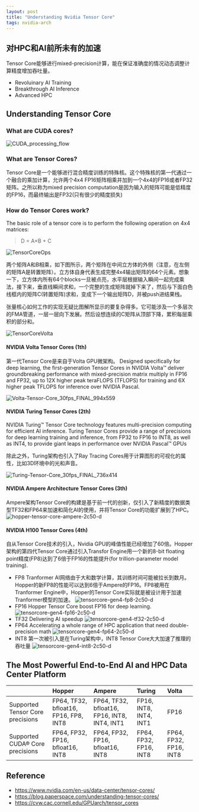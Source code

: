 ```yaml
---
layout: post
title: "Understanding Nvidia Tensor Core"
tags: nvidia-arch
---
```


## 对HPC和AI前所未有的加速

Tensor Core能够进行mixed-precision计算，能在保证准确度的情况动态调整计算精度增加吞吐量。

- Revoluinary AI Training
- Breakthrough AI Inference
- Advanced HPC

## Understanding Tensor Core

### What are CUDA cores?

![CUDA_processing_flow](/assets/snip-images/CUDA_processing_flow_(En).png)

### What are Tensor Cores?

Tensor Core是一个能够进行混合精度训练的特殊核。这个特殊核的第一代通过一个融合的乘加计算，允许两个4x4 FP16矩阵相乘并加到一个4x4的FP16或者FP32矩阵。之所以称为mixed precision computation是因为输入的矩阵可能是低精度的FP16，而最终输出是FP32(只有很少的精度损失)

### How do Tensor Cores work?

The basic role of a tensor core is to perform the following operation on 4x4 matrices:
> D = A×B + C

![TensorCoreOps](/assets/snip-images/TensorCoreOps.png)

两个矩阵A和B相乘，如下图所示，两个矩阵在中间立方体的外侧（注意，在左侧的矩阵A是转置矩阵）。立方体自身代表生成完整4x4输出矩阵的64个元素。想象一下，立方体内所有64个blocks一旦被点亮，水平层根据输入瞬间一起完成乘法，接下来，垂直线瞬间求和，一个完整的生成矩阵就掉下来了，然后与下面白色线框内的矩阵C(转置矩阵)求和，变成下一个输出矩阵D，并被push进结果栈。

张量核心如何工作的实现无疑比图解所显示的要复杂得多。它可能涉及一个多层次的FMA管道，一层一层向下发展。然后设想连续的C矩阵从顶部下降，累积每层乘积的部分和。

![TensorCoreVolta](/assets/snip-images/TensorCoreVolta.png)

#### NVIDIA Volta Tensor Cores (1th)

第一代Tensor Core是来自于Volta GPU微架构。
Designed specifically for deep learning, the first-generation Tensor Cores in NVIDIA Volta™ deliver groundbreaking performance with mixed-precision matrix multiply in FP16 and FP32, up to 12X higher peak teraFLOPS (TFLOPS) for training and 6X higher peak TFLOPS for inference over NVIDIA Pascal.

![Volta-Tensor-Core_30fps_FINAL_994x559](/assets/snip-images/Volta-Tensor-Core_30fps_FINAL_994x559.gif)

#### NVIDIA Turing Tensor Cores (2th)

NVIDIA Turing™ Tensor Core technology features multi-precision computing for efficient AI inference. Turing Tensor Cores provide a range of precisions for deep learning training and inference, from FP32 to FP16 to INT8, as well as INT4, to provide giant leaps in performance over NVIDIA Pascal™ GPUs

除此之外，Turing架构也引入了Ray Tracing Cores用于计算图形的可视化的属性，比如3D环境中的光和声音。

![Turing-Tensor-Core_30fps_FINAL_736x414](/assets/snip-images/Turing-Tensor-Core_30fps_FINAL_736x414.gif)

#### NVIDIA Ampere Architecture Tensor Cores (3th)

Ampere架构Tensor Core的构建是基于前一代的创新，仅引入了新精度的数据类型TF32和FP64来加速和简化AI的使用，并将Tensor Core的功能扩展到了HPC。
![hopper-tensor-core-ampere-2c50-d](/assets/snip-images/hopper-tensor-core-ampere-2c50-d.jpg)

#### NVIDIA H100 Tensor Cores (4th)

自从Tensor Core技术的引入，Nvidia GPU的峰值性能已经增加了60倍。Hopper架构的第四代Tensor Core通过引入Transfor Engine用一个新的8-bit floating point精度(FP8)达到了6倍于FP16的性能提升(for trillion-parameter model training).

- FP8
  Tranformer AI网络由于大和数学计算，其训练时间可能被拉长到数月。Hopper的新FP8的性能可以达到6倍于Ampere的FP16。FP8被用在Tranformer Engine中，Hopper的Tensor Core实际就是被设计用于加速Tranformer模型的加速。
  ![tensorcore-gen4-fp8-2c50-d](/assets/snip-images/tensorcore-gen4-fp8-2c50-d.png)
- FP16
  Hopper Tensor Core boost FP16 for deep learning.
  ![tensorcore-gen4-fp16-2c50-d](/assets/snip-images/tensorcore-gen4-fp16-2c50-d.png)
- TF32
  Delivering AI speedup
  ![tensorcore-gen4-tf32-2c50-d](/assets/snip-images/tensorcore-gen4-tf32-2c50-d.png)
- FP64
  Accelerating a whole range of HPC application that need double-precision math
  ![tensorcore-gen4-fp64-2c50-d](/assets/snip-images/tensorcore-gen4-fp64-2c50-d.png)
- INT8
  第一次被引入是在Turing架构中，INT8 Tensor Core大大加速了推理的吞吐量
  ![tensorcore-gen4-int8-2c50-d](/assets/snip-images/tensorcore-gen4-int8-2c50-d.png)

## The Most Powerful End-to-End AI and HPC Data Center Platform

|   |Hopper|Ampere|Turing|Volta|
|:--|:--|:--|:--|:--|
|Supported Tensor Core precisions|FP64, TF32, bfloat16, FP16, FP8, INT8|FP64, TF32, bfloat16, FP16, INT8, INT4, INT1|FP16, INT8, INT4, INT1|FP16|
|Supported CUDA® Core precisions|FP64, FP32, FP16, bfloat16, INT8|FP64, FP32, FP16, bfloat16, INT8|FP64, FP32, FP16, INT8|FP64, FP32, FP16, INT8|

## Reference

- <https://www.nvidia.com/en-us/data-center/tensor-cores/>
- <https://blog.paperspace.com/understanding-tensor-cores/>
- <https://cvw.cac.cornell.edu/GPUarch/tensor_cores>
